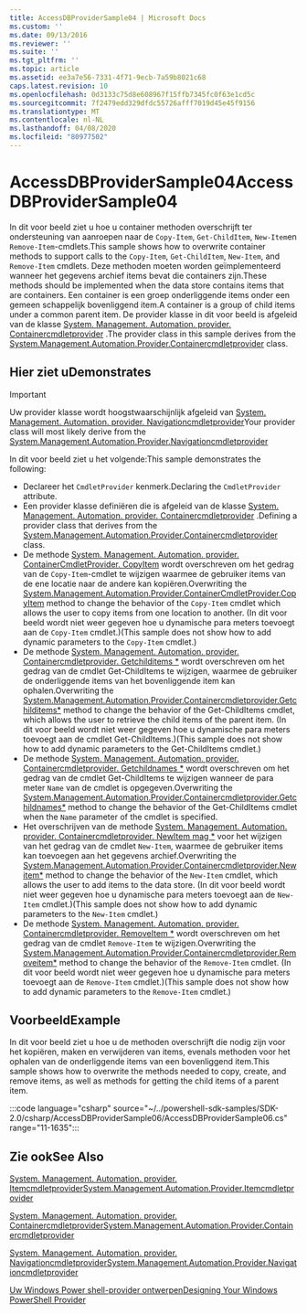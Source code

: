 ```yaml
---
title: AccessDBProviderSample04 | Microsoft Docs
ms.custom: ''
ms.date: 09/13/2016
ms.reviewer: ''
ms.suite: ''
ms.tgt_pltfrm: ''
ms.topic: article
ms.assetid: ee3a7e56-7331-4f71-9ecb-7a59b8021c68
caps.latest.revision: 10
ms.openlocfilehash: 0d3133c75d8e608967f15ffb7345fc0f63e1cd5c
ms.sourcegitcommit: 7f2479edd329dfdc55726afff7019d45e45f9156
ms.translationtype: MT
ms.contentlocale: nl-NL
ms.lasthandoff: 04/08/2020
ms.locfileid: "80977502"
---
```

# <a name="accessdbprovidersample04"></a><span data-ttu-id="da81a-102">AccessDBProviderSample04</span><span class="sxs-lookup"><span data-stu-id="da81a-102">AccessDBProviderSample04</span></span>

<span data-ttu-id="da81a-103">In dit voor beeld ziet u hoe u container methoden overschrijft ter ondersteuning van aanroepen naar de `Copy-Item`, `Get-ChildItem`, `New-Item`en `Remove-Item`-cmdlets.</span><span class="sxs-lookup"><span data-stu-id="da81a-103">This sample shows how to overwrite container methods to support calls to the `Copy-Item`, `Get-ChildItem`, `New-Item`, and `Remove-Item` cmdlets.</span></span> <span data-ttu-id="da81a-104">Deze methoden moeten worden geïmplementeerd wanneer het gegevens archief items bevat die containers zijn.</span><span class="sxs-lookup"><span data-stu-id="da81a-104">These methods should be implemented when the data store contains items that are containers.</span></span> <span data-ttu-id="da81a-105">Een container is een groep onderliggende items onder een gemeen schappelijk bovenliggend item.</span><span class="sxs-lookup"><span data-stu-id="da81a-105">A container is a group of child items under a common parent item.</span></span> <span data-ttu-id="da81a-106">De provider klasse in dit voor beeld is afgeleid van de klasse [System. Management. Automation. provider. Containercmdletprovider](/dotnet/api/System.Management.Automation.Provider.ContainerCmdletProvider) .</span><span class="sxs-lookup"><span data-stu-id="da81a-106">The provider class in this sample derives from the [System.Management.Automation.Provider.Containercmdletprovider](/dotnet/api/System.Management.Automation.Provider.ContainerCmdletProvider) class.</span></span>

## <a name="demonstrates"></a><span data-ttu-id="da81a-107">Hier ziet u</span><span class="sxs-lookup"><span data-stu-id="da81a-107">Demonstrates</span></span>

> [!IMPORTANT]
> <span data-ttu-id="da81a-108">Uw provider klasse wordt hoogstwaarschijnlijk afgeleid van [System. Management. Automation. provider. Navigationcmdletprovider](/dotnet/api/System.Management.Automation.Provider.NavigationCmdletProvider)</span><span class="sxs-lookup"><span data-stu-id="da81a-108">Your provider class will most likely derive from the [System.Management.Automation.Provider.Navigationcmdletprovider](/dotnet/api/System.Management.Automation.Provider.NavigationCmdletProvider)</span></span>

<span data-ttu-id="da81a-109">In dit voor beeld ziet u het volgende:</span><span class="sxs-lookup"><span data-stu-id="da81a-109">This sample demonstrates the following:</span></span>

- <span data-ttu-id="da81a-110">Declareer het `CmdletProvider` kenmerk.</span><span class="sxs-lookup"><span data-stu-id="da81a-110">Declaring the `CmdletProvider` attribute.</span></span>
- <span data-ttu-id="da81a-111">Een provider klasse definiëren die is afgeleid van de klasse [System. Management. Automation. provider. Containercmdletprovider](/dotnet/api/System.Management.Automation.Provider.ContainerCmdletProvider) .</span><span class="sxs-lookup"><span data-stu-id="da81a-111">Defining a provider class that derives from the [System.Management.Automation.Provider.Containercmdletprovider](/dotnet/api/System.Management.Automation.Provider.ContainerCmdletProvider) class.</span></span>
- <span data-ttu-id="da81a-112">De methode [System. Management. Automation. provider. ContainerCmdletProvider. CopyItem](/dotnet/api/System.Management.Automation.Provider.ContainerCmdletProvider.CopyItem) wordt overschreven om het gedrag van de `Copy-Item`-cmdlet te wijzigen waarmee de gebruiker items van de ene locatie naar de andere kan kopiëren.</span><span class="sxs-lookup"><span data-stu-id="da81a-112">Overwriting the [System.Management.Automation.Provider.ContainerCmdletProvider.CopyItem](/dotnet/api/System.Management.Automation.Provider.ContainerCmdletProvider.CopyItem) method to change the behavior of the `Copy-Item` cmdlet which allows the user to copy items from one location to another.</span></span> <span data-ttu-id="da81a-113">(In dit voor beeld wordt niet weer gegeven hoe u dynamische para meters toevoegt aan de `Copy-Item` cmdlet.)</span><span class="sxs-lookup"><span data-stu-id="da81a-113">(This sample does not show how to add dynamic parameters to the `Copy-Item` cmdlet.)</span></span>
- <span data-ttu-id="da81a-114">De methode [System. Management. Automation. provider. Containercmdletprovider. Getchilditems \*](/dotnet/api/System.Management.Automation.Provider.ContainerCmdletProvider.GetChildItems) wordt overschreven om het gedrag van de cmdlet Get-ChildItems te wijzigen, waarmee de gebruiker de onderliggende items van het bovenliggende item kan ophalen.</span><span class="sxs-lookup"><span data-stu-id="da81a-114">Overwriting the [System.Management.Automation.Provider.Containercmdletprovider.Getchilditems\*](/dotnet/api/System.Management.Automation.Provider.ContainerCmdletProvider.GetChildItems) method to change the behavior of the Get-ChildItems cmdlet, which allows the user to retrieve the child items of the parent item.</span></span> <span data-ttu-id="da81a-115">(In dit voor beeld wordt niet weer gegeven hoe u dynamische para meters toevoegt aan de cmdlet Get-ChildItems.)</span><span class="sxs-lookup"><span data-stu-id="da81a-115">(This sample does not show how to add dynamic parameters to the Get-ChildItems cmdlet.)</span></span>
- <span data-ttu-id="da81a-116">De methode [System. Management. Automation. provider. Containercmdletprovider. Getchildnames \*](/dotnet/api/System.Management.Automation.Provider.ContainerCmdletProvider.GetChildNames) wordt overschreven om het gedrag van de cmdlet Get-ChildItems te wijzigen wanneer de para meter `Name` van de cmdlet is opgegeven.</span><span class="sxs-lookup"><span data-stu-id="da81a-116">Overwriting the [System.Management.Automation.Provider.Containercmdletprovider.Getchildnames\*](/dotnet/api/System.Management.Automation.Provider.ContainerCmdletProvider.GetChildNames) method to change the behavior of the Get-ChildItems cmdlet when the `Name` parameter of the cmdlet is specified.</span></span>
- <span data-ttu-id="da81a-117">Het overschrijven van de methode [System. Management. Automation. provider. Containercmdletprovider. NewItem mag \*](/dotnet/api/System.Management.Automation.Provider.ContainerCmdletProvider.NewItem) voor het wijzigen van het gedrag van de cmdlet `New-Item`, waarmee de gebruiker items kan toevoegen aan het gegevens archief.</span><span class="sxs-lookup"><span data-stu-id="da81a-117">Overwriting the [System.Management.Automation.Provider.Containercmdletprovider.Newitem\*](/dotnet/api/System.Management.Automation.Provider.ContainerCmdletProvider.NewItem) method to change the behavior of the `New-Item` cmdlet, which allows the user to add items to the data store.</span></span> <span data-ttu-id="da81a-118">(In dit voor beeld wordt niet weer gegeven hoe u dynamische para meters toevoegt aan de `New-Item` cmdlet.)</span><span class="sxs-lookup"><span data-stu-id="da81a-118">(This sample does not show how to add dynamic parameters to the `New-Item` cmdlet.)</span></span>
- <span data-ttu-id="da81a-119">De methode [System. Management. Automation. provider. Containercmdletprovider. RemoveItem \*](/dotnet/api/System.Management.Automation.Provider.ContainerCmdletProvider.RemoveItem) wordt overschreven om het gedrag van de cmdlet `Remove-Item` te wijzigen.</span><span class="sxs-lookup"><span data-stu-id="da81a-119">Overwriting the [System.Management.Automation.Provider.Containercmdletprovider.Removeitem\*](/dotnet/api/System.Management.Automation.Provider.ContainerCmdletProvider.RemoveItem) method to change the behavior of the `Remove-Item` cmdlet.</span></span> <span data-ttu-id="da81a-120">(In dit voor beeld wordt niet weer gegeven hoe u dynamische para meters toevoegt aan de `Remove-Item` cmdlet.)</span><span class="sxs-lookup"><span data-stu-id="da81a-120">(This sample does not show how to add dynamic parameters to the `Remove-Item` cmdlet.)</span></span>

## <a name="example"></a><span data-ttu-id="da81a-121">Voorbeeld</span><span class="sxs-lookup"><span data-stu-id="da81a-121">Example</span></span>

<span data-ttu-id="da81a-122">In dit voor beeld ziet u hoe u de methoden overschrijft die nodig zijn voor het kopiëren, maken en verwijderen van items, evenals methoden voor het ophalen van de onderliggende items van een bovenliggend item.</span><span class="sxs-lookup"><span data-stu-id="da81a-122">This sample shows how to overwrite the methods needed to copy, create, and remove items, as well as methods for getting the child items of a parent item.</span></span>

:::code language="csharp" source="~/../powershell-sdk-samples/SDK-2.0/csharp/AccessDBProviderSample06/AccessDBProviderSample06.cs" range="11-1635":::

## <a name="see-also"></a><span data-ttu-id="da81a-123">Zie ook</span><span class="sxs-lookup"><span data-stu-id="da81a-123">See Also</span></span>

[<span data-ttu-id="da81a-124">System. Management. Automation. provider. Itemcmdletprovider</span><span class="sxs-lookup"><span data-stu-id="da81a-124">System.Management.Automation.Provider.Itemcmdletprovider</span></span>](/dotnet/api/System.Management.Automation.Provider.ItemCmdletProvider)

[<span data-ttu-id="da81a-125">System. Management. Automation. provider. Containercmdletprovider</span><span class="sxs-lookup"><span data-stu-id="da81a-125">System.Management.Automation.Provider.Containercmdletprovider</span></span>](/dotnet/api/System.Management.Automation.Provider.ContainerCmdletProvider)

[<span data-ttu-id="da81a-126">System. Management. Automation. provider. Navigationcmdletprovider</span><span class="sxs-lookup"><span data-stu-id="da81a-126">System.Management.Automation.Provider.Navigationcmdletprovider</span></span>](/dotnet/api/System.Management.Automation.Provider.NavigationCmdletProvider)

[<span data-ttu-id="da81a-127">Uw Windows Power shell-provider ontwerpen</span><span class="sxs-lookup"><span data-stu-id="da81a-127">Designing Your Windows PowerShell Provider</span></span>](./provider-types.md)
